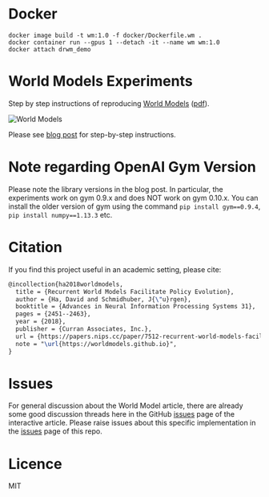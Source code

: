 # Docker
```
docker image build -t wm:1.0 -f docker/Dockerfile.wm .
docker container run --gpus 1 --detach -it --name wm wm:1.0
docker attach drwm_demo
```

# World Models Experiments

Step by step instructions of reproducing [World Models](https://worldmodels.github.io/) ([pdf](https://arxiv.org/abs/1803.10122)).

![World Models](https://worldmodels.github.io/assets/world_models_card_both.png)

Please see [blog post](http://blog.otoro.net//2018/06/09/world-models-experiments/) for step-by-step instructions.

# Note regarding OpenAI Gym Version

Please note the library versions in the blog post. In particular, the experiments work on gym 0.9.x and does NOT work on gym 0.10.x. You can install the older version of gym using the command `pip install gym==0.9.4`, `pip install numpy==1.13.3` etc.

# Citation

If you find this project useful in an academic setting, please cite:

```latex
@incollection{ha2018worldmodels,
  title = {Recurrent World Models Facilitate Policy Evolution},
  author = {Ha, David and Schmidhuber, J{\"u}rgen},
  booktitle = {Advances in Neural Information Processing Systems 31},
  pages = {2451--2463},
  year = {2018},
  publisher = {Curran Associates, Inc.},
  url = {https://papers.nips.cc/paper/7512-recurrent-world-models-facilitate-policy-evolution},
  note = "\url{https://worldmodels.github.io}",
}
```

# Issues

For general discussion about the World Model article, there are already some good discussion threads here in the GitHub [issues](https://github.com/worldmodels/worldmodels.github.io/issues) page of the interactive article. Please raise issues about this specific implementation in the [issues](https://github.com/hardmaru/WorldModelsExperiments/issues) page of this repo.

# Licence

MIT
